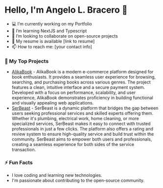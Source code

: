 # Hello, I'm Angelo L. Bracero 👋

- 💻 I’m currently working on my Portfolio
- 🌱 I’m learning NextJS and Typescript
- 🚀 I’m looking to collaborate on open-source projects
- 📄 My resume is available [link to resume]
- 📫 How to reach me: [your contact info]

### 🌟 My Top Projects

- [AlikaBook](https://github.com/angelobracero/Alikabook) - AlikaBook is a modern e-commerce platform designed for book enthusiasts. It provides a seamless user experience for browsing, searching, and purchasing books across various genres. The project features a clean, intuitive interface and a secure payment system. Developed with a focus on performance, scalability, and user experience, AlikaBook demonstrates proficiency in building functional and visually appealing web applications.
- [SerBeast](https://github.com/angelobracero/SerBeast) - SerBeast is a dynamic platform that bridges the gap between users seeking professional services and skilled experts offering them. Whether it's plumbing, electrical work, home cleaning, or more specialized services, SerBeast makes it easy to connect with trusted professionals in just a few clicks. The platform also offers a rating and review system to ensure high-quality service and build trust within the community. SerBeast aims to empower both users and professionals, creating a seamless experience for both sides of the service transaction.

### ⚡ Fun Facts
- I love coding and learning new technologies.
- I'm passionate about contributing to the open-source community.
